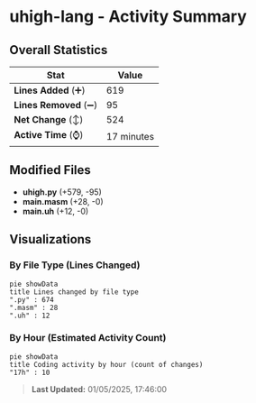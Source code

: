 # uhigh-lang - Activity Summary 

## Overall Statistics

| Stat                   | Value                                                             |
| ---------------------- | ----------------------------------------------------------------- |
| **Lines Added** (➕)   | 619                                          |
| **Lines Removed** (➖) | 95                                        |
| **Net Change** (↕)    | 524                |
| **Active Time** (⌚)   | 17 minutes |


## Modified Files
- **uhigh.py** (+579, -95)
- **main.masm** (+28, -0)
- **main.uh** (+12, -0)

## Visualizations

### By File Type (Lines Changed)

```mermaid
pie showData
title Lines changed by file type
".py" : 674
".masm" : 28
".uh" : 12
```

### By Hour (Estimated Activity Count)

```mermaid
pie showData
title Coding activity by hour (count of changes)
"17h" : 10
```


> **Last Updated:** 01/05/2025, 17:46:00